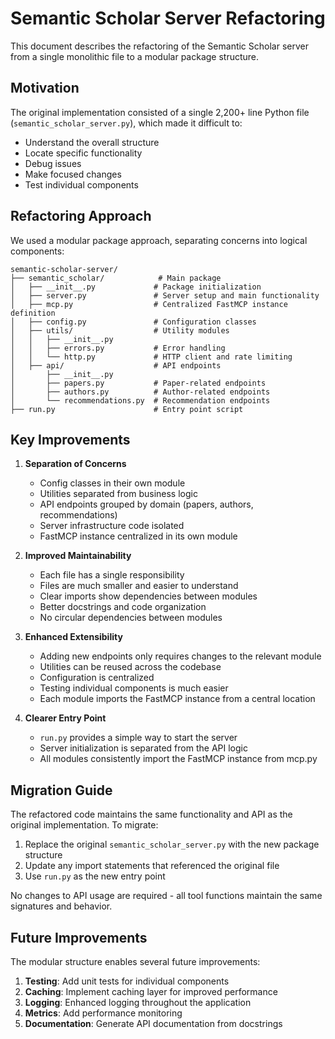 # Semantic Scholar Server Refactoring

This document describes the refactoring of the Semantic Scholar server from a single monolithic file to a modular package structure.

## Motivation

The original implementation consisted of a single 2,200+ line Python file (`semantic_scholar_server.py`), which made it difficult to:

- Understand the overall structure
- Locate specific functionality
- Debug issues
- Make focused changes
- Test individual components

## Refactoring Approach

We used a modular package approach, separating concerns into logical components:

```
semantic-scholar-server/
├── semantic_scholar/            # Main package
│   ├── __init__.py             # Package initialization
│   ├── server.py               # Server setup and main functionality
│   ├── mcp.py                  # Centralized FastMCP instance definition
│   ├── config.py               # Configuration classes
│   ├── utils/                  # Utility modules
│   │   ├── __init__.py
│   │   ├── errors.py           # Error handling
│   │   └── http.py             # HTTP client and rate limiting
│   ├── api/                    # API endpoints
│       ├── __init__.py
│       ├── papers.py           # Paper-related endpoints
│       ├── authors.py          # Author-related endpoints
│       └── recommendations.py  # Recommendation endpoints
├── run.py                      # Entry point script
```

## Key Improvements

1. **Separation of Concerns**

   - Config classes in their own module
   - Utilities separated from business logic
   - API endpoints grouped by domain (papers, authors, recommendations)
   - Server infrastructure code isolated
   - FastMCP instance centralized in its own module

2. **Improved Maintainability**

   - Each file has a single responsibility
   - Files are much smaller and easier to understand
   - Clear imports show dependencies between modules
   - Better docstrings and code organization
   - No circular dependencies between modules

3. **Enhanced Extensibility**

   - Adding new endpoints only requires changes to the relevant module
   - Utilities can be reused across the codebase
   - Configuration is centralized
   - Testing individual components is much easier
   - Each module imports the FastMCP instance from a central location

4. **Clearer Entry Point**
   - `run.py` provides a simple way to start the server
   - Server initialization is separated from the API logic
   - All modules consistently import the FastMCP instance from mcp.py

## Migration Guide

The refactored code maintains the same functionality and API as the original implementation. To migrate:

1. Replace the original `semantic_scholar_server.py` with the new package structure
2. Update any import statements that referenced the original file
3. Use `run.py` as the new entry point

No changes to API usage are required - all tool functions maintain the same signatures and behavior.

## Future Improvements

The modular structure enables several future improvements:

1. **Testing**: Add unit tests for individual components
2. **Caching**: Implement caching layer for improved performance
3. **Logging**: Enhanced logging throughout the application
4. **Metrics**: Add performance monitoring
5. **Documentation**: Generate API documentation from docstrings
